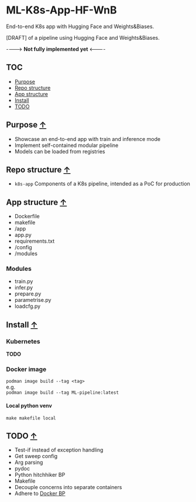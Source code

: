 # ML-K8s-App-HF-WnB

End-to-end K8s app with Hugging Face and Weights&amp;Biases.

[DRAFT] of a pipeline using Hugging Face and Weights&Biases.

----> **Not fully implemented yet** <----

## TOC

* [Purpose](#purpose-)
* [Repo structure ](#repo-structure-)
* [App structure](#app-structure-)
* [Install](#install-)
* [TODO](#todo-)

## Purpose [↑](#ml-k8s-app-hf-wnb)

* Showcase an end-to-end app with train and inference mode
* Implement self-contained modular pipeline
* Models can be loaded from registries 

## Repo structure [↑](#ml-k8s-app-hf-wnb)

* `k8s-app` Components of a K8s pipeline, intended as a PoC for production

## App structure [↑](#ml-k8s-app-hf-wnb)

* Dockerfile
* makefile
* /app
 * app.py
 * requirements.txt
 * /config
 * /modules

### Modules

* train.py
* infer.py
* prepare.py
 * parametrise.py
  * loadcfg.py

## Install [↑](#ml-k8s-app-hf-wnb)

### Kubernetes

**TODO**

### Docker image

`podman image build --tag <tag>`  
e.g.  
`podman image build --tag ML-pipeline:latest`

#### Local python venv

`make makefile local`

## TODO [↑](#ml-k8s-app-hf-wnb)

* Test-if instead of exception handling
* Get sweep config
* Arg parsing
* pydoc
* Python hitchhiker BP
* Makefile
* Decouple concerns into separate containers
* Adhere to [Docker BP](https://docs.docker.com/develop/develop-images/dockerfile_best-practices/)
